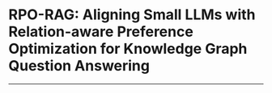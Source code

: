 # RPO-RAG: Aligning Small LLMs with Relation-aware Preference Optimization for Knowledge Graph Question Answering 
---
